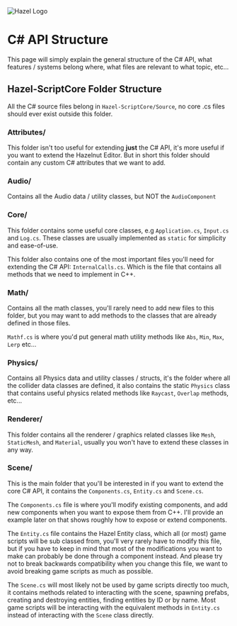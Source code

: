 <div class="title"> 
    <img src="/res/HazelGradientLogo-Square.png" alt="Hazel Logo" />
    <h1> C# API Structure </h1>
</div>
This page will simply explain the general structure of the C# API, what features / systems belong where, what files are relevant to what topic, etc...

## Hazel-ScriptCore Folder Structure
All the C# source files belong in `Hazel-ScriptCore/Source`, no core .cs files should ever exist outside this folder.

### Attributes/
This folder isn't too useful for extending **just** the C# API, it's more useful if you want to extend the Hazelnut Editor. But in short this folder should contain any custom C# attributes that we want to add.

### Audio/
Contains all the Audio data / utility classes, but NOT the `AudioComponent`

### Core/
This folder contains some useful core classes, e.g `Application.cs`, `Input.cs` and `Log.cs`. These classes are usually implemented as `static` for simplicity and ease-of-use.

This folder also contains one of the most important files you'll need for extending the C# API: `InternalCalls.cs`. Which is the file that contains all methods that we need to implement in C++.

### Math/
Contains all the math classes, you'll rarely need to add new files to this folder, but you may want to add methods to the classes that are already defined in those files.

`Mathf.cs` is where you'd put general math utility methods like `Abs`, `Min`, `Max`, `Lerp` etc...

### Physics/
Contains all Physics data and utility classes / structs, it's the folder where all the collider data classes are defined, it also contains the static `Physics` class that contains useful physics related methods like `Raycast`, `Overlap` methods, etc...

### Renderer/
This folder contains all the renderer / graphics related classes like `Mesh`, `StaticMesh`, and `Material`, usually you won't have to extend these classes in any way.

### Scene/
This is the main folder that you'll be interested in if you want to extend the core C# API, it contains the `Components.cs`, `Entity.cs` and `Scene.cs`.

The `Components.cs` file is where you'll modify existing components, and add new components when you want to expose them from C++. I'll provide an example later on that shows roughly how to expose or extend components.

The `Entity.cs` file contains the Hazel Entity class, which all (or most) game scripts will be sub classed from, you'll very rarely have to modify this file, but if you have to keep in mind that most of the modifications you want to make can probably be done through a component instead.
And please try not to break backwards compatibility when you change this file, we want to avoid breaking game scripts as much as possible.

The `Scene.cs` will most likely not be used by game scripts directly too much, it contains methods related to interacting with the scene, spawning prefabs, creating and destroying entities, finding entities by ID or by name. Most game scripts will be interacting with the equivalent methods in `Entity.cs` instead of interacting with the `Scene` class directly.
